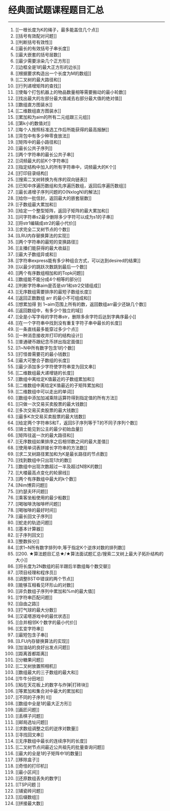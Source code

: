 # 经典面试题课程题目汇总

---
1. [[一根长度为K的绳子，最多能盖住几个点]]
1. [[括号有效配对问题]]
1. [[判断括号有效性]]
1. [[最长的有效括号子串长度]]
1. [[最大嵌套的括号层数]]
1. [[最少需要涂染几个正方形]]
1. [[边框全是1的最大正方形的边长]]
1. [[根据要求构造出一个长度为M的数组]]
1. [[二叉树的最大路径和]]
1. [[行列递增矩阵的查找]]
1. [[使每个打包机器上的物品数量相等需要搬动的最小轮数]]
1. [[找出最大的左部分最大值减去右部分最大值的绝对值]]
1. [[数组直方图装水]]
1. [[二维数组直方图装水]]
1. [[累加和为aim的所有二元组跟三元组]]
1. [[第k小的数值对]]
1. [[每个人按照标准选工作后所能获得的最高报酬]]
1. [[背包中有多少种零食放法]]
1. [[矩阵中的最小路径和]]
1. [[最长公共子序列]] 
1. [[两个字符串的最长公共子串]]
1. [[词频最大的前K个字符串]]
1. [[指定结构中加入的所有字符串中，词频最大的K个]]
1. [[打印目录结构]]
1. [[搜索二叉树转换为有序的双向链表]]
1. [[已知中序遍历数组和先序遍历数组，返回后序遍历数组]]
1. [[最长递增子序列问题的O(NxlogN)的解法]]
1. [[给你一批信封，返回最大的嵌套层数]]
1. [[子数组最大累加和]]
1. [[给定一个整型矩阵，返回子矩阵的最大累加和]]
1. [[问字符串s2最少删除多少字符可以成为s1的子串]]
1. [[将str1编辑成str2的最小代价]]
1. [[求完全二叉树节点的个数]]
1. [[LRU内存替换算法的实现]]
1. [[两个字符串的最短的变换路径]]
1. [[主播们能获得的最大收益]]
1. [[最大子数组异或和]]
1. [[字符串express能有多少种组合方式，可以达到desired的结果]]
1. [[以最少的跳跃次数跳到最后一个数]]
1. [[两个有序数组相加和的Topk问题]]
1. [[数组能不能分成4个相等的部分]]
1. [[判断字符串aim是否是str1和str2交错组成]]
1. [[无序数组需要排序的最短子数组长度]]
1. [[返回正数数组 arr 的最小不可组成和]]
1. [[想累加得 到 1~aim范围上所有的数，返回数组arr最少还缺几个数]]
1. [[返回数组中，有多少个独立的域]]
1. [[全是小写字母的字符串str，删除多余字符后达到字典序最小]]
1. [[在一个字符串中找到没有重复字符子串中最长的长度]]
1. [[一条直线最多能穿过多少个点]]
1. [[一种消息接收并打印的结构设计]]
1. [[普通硬币跟纪念币拼出指定面值]]
1. [[1~N中所有数字包含1的个数]]
1. [[打怪兽需要花的最小钱数]]
1. [[最大可整合子数组的长度]]
1. [[最少添加多少字符使字符串变为回文串]]
1. [[二维数组最大递增链的长度]]
1. [[数组中离给定K值最近的子数组累加和]]
1. [[二维数组中离给定K值最近的子矩阵累加和]]
1. [[二维数组中可以走出的单词]]
1. [[数组中添加加减乘除运算符得到指定值的所有方法]]
1. [[只做一次交易买卖股票的最大钱数]]
1. [[多次交易买卖股票的最大钱数]]
1. [[最多K次交易买卖股票的最大钱数]]
1. [[给定两个字符串S和T，返回S子序列等于T的不同子序列个数]]
1. [[骑士能见到公主的最少初始血量]]
1. [[矩阵往返一次的最大路径和]]
1. [[无序数组如果排序之后相邻数之间的最大差值]]
1. [[使用单词表拼接长字符串的方法数]]
1. [[求二叉树路径累加和为K是最长路径的节点数]]
1. [[找到数组中只出现1次的数]]
1. [[数组中出现次数超过一半及超过N除K的数]]
1. [[大楼最高点变化的轮廓线]]
1. [[两个有序数组中最大的k个数]]
1. [[Nim博弈问题]]
1. [[约瑟夫环问题]]
1. [[乘客坐船使用的最少船数]]
1. [[喝咖啡洗咖啡杯问题]]
1. [[喝咖啡的最好时间]]
1. [[最长回文子序列]]
1. [[蛇走的轨迹问题]]
1. [[基本计算器]]
1. [[子序列回文]]
1. [[整数拆分]]
1. [[求1~N所有数字排列中,等于指定K个逆序对数的排列数]]
1. [[200. ★算法题目汇总★/★算法面试题汇总/搜索二叉树上最大子拓扑结构的大小]]
1. [[将长度为2N数组的前半跟后半数组每个数交替]]
1. [[项目经理和程序员]]
1. [[调整BST中错误的两个节点]]
1. [[能够互相看见环形山的对数]]
1. [[非负数组子序列中累加和%m的最大值]]
1. [[字符串匹配问题]]
1. [[自由之路]]
1. [[打气球的最大分数]]
1. [[汉诺塔游戏中的最优状态]]
1. [[合并相邻K个数字的最小代价]]
1. [[玄变字符串]]
1. [[最短包含子串]]
1. [[LFU内存替换算法的实现]]
1. [[加油站的良好出发点问题]]
1. [[距离首都距离]]
1. [[分糖果问题]]
1. [[二叉树放置照相机]]
1. [[数组最大的三子数组的最大和]]
1. [[牛牛分田地]]
803. [[粘在天花板上的数字与炸弹|打砖块]]
1. [[等累加和集合对中最大的累加和]]
940. [[不同的子序列 II]]
1. [[数组中全是1的最大正方形]]
1. [[画匠问题]]
1. [[丢棋子问题]]
1. [[邮局选址问题]]
1. [[求数组调整之后的逆序对数量]]
336. [[寻找回文串]]
1. [[无序数组中最长的连续序列的长度]]
1. [[二叉树节点间最近公共祖先的批量查询问题]]
1. [[最大的全是1的子矩阵中1的数量]]
1. [[移除盒子]]
1. [[奇怪的打印机]]
1. [[最小区间]]
1. [[还原数组丢失的数字]]
1. [[TSP问题 ]]
1. [[铺瓷砖问题]]
1. [[后缀数组]]
1. [[拼接最大数]]